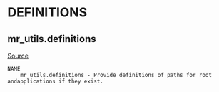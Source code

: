 
# DEFINITIONS
## mr_utils.definitions

[Source](https://github.com/mckib2/mr_utils/blob/master/mr_utils/definitions.py)

```
NAME
    mr_utils.definitions - Provide definitions of paths for root andapplications if they exist.

```

